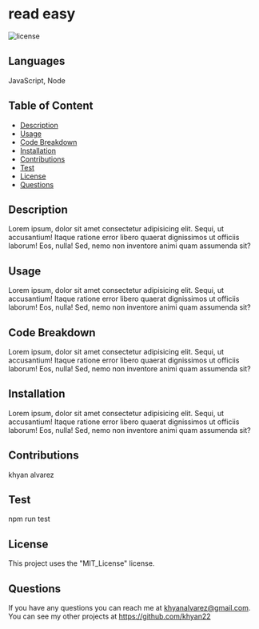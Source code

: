 
  # read easy

  ![license](http://img.shields.io/badge/license-MIT_License-blueviolet.svg?style=for-the-badge&logo=appveyor)

  ## Languages
  JavaScript, Node

  ## Table of Content
  - [Description](#description)
  - [Usage](#usage)
  - [Code Breakdown](#code-breakdown)
  - [Installation](#installation)
  - [Contributions](#contributions)
  - [Test](#test)
  - [License](#license)
  - [Questions](#questions)

  ## Description
  Lorem ipsum, dolor sit amet consectetur adipisicing elit. Sequi, ut accusantium! Itaque ratione error libero quaerat dignissimos ut officiis laborum! Eos, nulla! Sed, nemo non inventore animi quam assumenda sit?

  ## Usage
  Lorem ipsum, dolor sit amet consectetur adipisicing elit. Sequi, ut accusantium! Itaque ratione error libero quaerat dignissimos ut officiis laborum! Eos, nulla! Sed, nemo non inventore animi quam assumenda sit?

  ## Code Breakdown
  Lorem ipsum, dolor sit amet consectetur adipisicing elit. Sequi, ut accusantium! Itaque ratione error libero quaerat dignissimos ut officiis laborum! Eos, nulla! Sed, nemo non inventore animi quam assumenda sit?

  ## Installation
  Lorem ipsum, dolor sit amet consectetur adipisicing elit. Sequi, ut accusantium! Itaque ratione error libero quaerat dignissimos ut officiis laborum! Eos, nulla! Sed, nemo non inventore animi quam assumenda sit?

  ## Contributions
  khyan alvarez

  ## Test
  npm run test

  ## License
  This project uses the "MIT_License" license.

  ## Questions
  If you have any questions you can reach me at khyanalvarez@gmail.com. 
  You can see my other projects at https://github.com/khyan22
